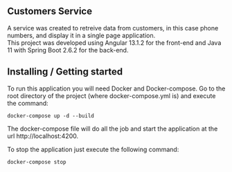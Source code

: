 ## Customers Service
A service was created to retreive data from customers, in this case phone numbers, and display it in a single page application. <br>
This project was developed using Angular 13.1.2 for the front-end and Java 11 with Spring Boot 2.6.2 for the back-end.

## Installing / Getting started
To run this application you will need Docker and Docker-compose. Go to the root directory of the project (where docker-compose.yml is) and execute the command:
```shell
docker-compose up -d --build
```

The docker-compose file will do all the job and start the application at the url http://localhost:4200.

To stop the application just execute the following command:
```shell
docker-compose stop
```